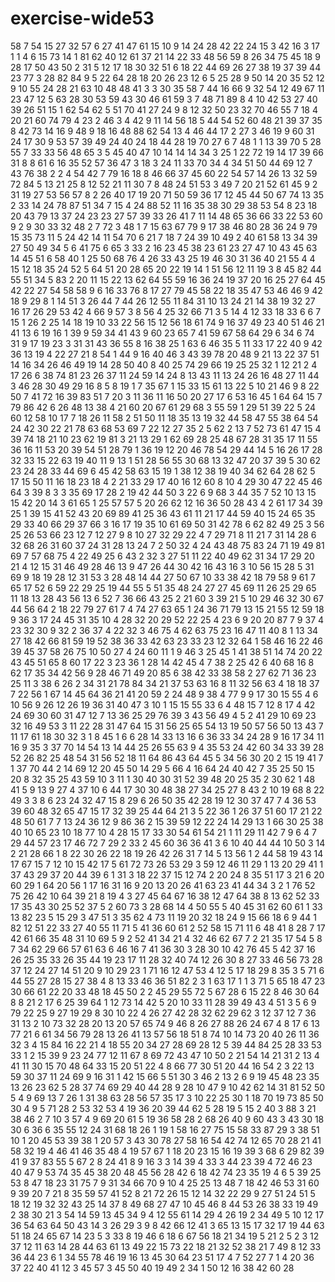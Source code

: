 # exercise-wide53
58
7
54
15
27
32
57
6
27
41
47
61
15
10
9
14
24
28
42
22
24
15
3
42
16
3
17
1
1
4
6
15
73
14
1
81
62
40
12
61
37
21
14
22
33
48
56
59
8
26
34
75
45
18
9
28
17
50
43
50
2
31
5
12
17
18
30
32
51
6
18
22
44
69
26
27
38
19
37
39
44
23
77
3
28
82
84
9
5
22
64
28
18
20
26
23
12
6
5
25
28
9
50
14
20
35
52
12
9
10
55
24
28
21
63
10
48
48
41
3
3
30
35
58
7
44
16
66
9
32
54
12
49
67
11
23
47
12
5
63
28
30
53
59
43
30
46
61
59
3
7
48
71
89
8
4
10
42
53
27
40
39
26
51
15
1
62
54
62
5
51
70
41
27
24
9
8
12
32
50
23
32
70
46
55
7
18
4
20
21
60
74
79
4
23
2
46
3
4
42
9
11
14
56
18
5
44
54
52
60
48
21
39
37
35
8
42
73
14
16
9
48
9
18
16
48
88
62
54
13
4
46
44
17
2
27
3
46
19
9
60
31
24
17
30
9
53
57
39
49
24
40
24
18
44
28
19
70
27
6
7
48
1
1
13
39
70
5
28
55
7
33
33
56
48
65
3
5
45
40
47
10
14
14
14
34
3
25
1
22
72
19
14
17
39
66
31
8
8
61
6
16
35
52
57
36
47
3
18
3
24
11
33
70
34
4
34
51
50
44
69
12
7
43
76
38
2
2
4
54
42
7
79
16
18
8
46
66
37
45
60
22
54
57
14
26
13
32
59
72
84
5
13
21
25
8
12
52
21
11
30
7
8
48
24
51
53
3
49
7
20
21
52
61
45
9
2
31
19
27
53
56
57
8
2
26
40
17
19
20
71
50
59
36
17
12
45
44
50
67
74
13
35
2
33
14
24
78
87
51
34
7
15
4
24
88
52
11
16
35
38
30
29
38
53
54
8
23
18
20
43
79
13
37
24
23
23
27
57
39
33
26
41
7
11
14
48
65
36
66
33
22
53
60
9
2
9
30
33
32
48
2
7
72
3
48
1
7
15
63
67
79
9
17
38
46
80
28
36
24
9
79
15
35
73
11
5
24
42
14
11
54
70
6
21
7
18
7
24
39
10
49
2
40
61
58
13
34
39
27
50
49
34
5
6
41
75
6
65
3
33
2
16
23
45
38
23
61
23
27
47
10
43
45
63
14
45
51
6
58
40
1
25
50
68
76
4
26
33
43
25
19
46
30
31
36
40
21
55
4
4
15
12
18
35
24
52
5
64
51
20
28
65
20
22
19
14
1
51
56
12
11
19
3
8
45
82
44
55
51
34
5
83
2
20
11
15
22
13
62
64
55
59
16
36
24
19
37
20
16
25
27
64
45
42
22
27
54
58
58
9
6
16
33
76
8
17
27
79
45
58
22
18
35
47
53
46
46
9
42
18
9
29
8
1
14
51
3
26
44
7
44
26
12
55
11
84
31
10
13
24
21
14
38
19
32
27
16
17
26
29
53
42
4
66
9
57
3
8
56
4
25
32
66
71
3
5
14
4
12
33
18
33
6
6
7
15
1
26
2
25
14
18
19
10
33
22
56
15
12
56
18
61
74
9
16
37
49
23
40
51
46
21
41
13
6
19
16
1
39
9
59
34
41
43
9
60
23
65
7
41
59
67
58
64
29
6
34
6
74
31
9
17
19
23
3
31
31
43
36
55
8
16
38
25
1
63
6
46
35
5
11
33
17
22
40
9
42
36
13
19
4
22
27
21
8
54
1
44
9
16
40
46
3
43
39
78
20
48
9
21
13
22
37
51
14
16
34
26
46
49
19
14
28
50
40
8
40
25
74
29
66
19
25
25
32
1
12
21
2
4
17
26
6
38
74
81
23
26
37
11
24
59
14
24
8
13
43
11
13
24
26
16
48
27
11
44
3
46
28
30
49
29
16
8
5
8
19
1
7
35
67
1
15
33
15
61
13
22
5
10
21
46
9
8
22
50
7
41
72
16
39
83
51
7
20
3
11
36
11
16
50
20
27
17
6
53
16
45
1
64
64
15
7
79
86
42
6
26
48
13
38
4
21
60
20
67
61
29
68
3
55
59
1
29
51
39
22
5
24
60
12
58
10
17
7
18
26
11
58
2
51
50
11
18
35
13
19
32
44
58
47
55
38
64
54
24
42
30
22
21
78
63
68
53
69
7
22
12
27
35
2
5
62
2
13
7
52
73
61
47
15
4
39
74
18
21
10
23
62
19
81
3
21
13
29
1
62
69
28
25
48
67
28
31
35
17
11
55
36
16
11
53
20
39
54
51
28
79
1
36
19
12
20
46
78
54
29
44
14
5
16
26
17
28
32
33
15
22
63
19
40
11
9
13
1
51
28
56
55
30
68
13
32
47
20
37
39
5
30
62
23
24
28
33
44
69
6
45
42
58
63
15
19
1
38
12
38
19
40
34
62
64
28
62
5
17
15
50
11
16
18
23
18
4
2
21
33
29
17
40
16
12
60
8
10
4
29
30
47
22
45
46
64
3
39
8
3
3
35
69
17
28
2
19
42
44
50
3
22
6
9
68
3
44
35
7
52
10
13
15
15
42
20
14
3
61
65
1
25
57
57
5
20
26
62
12
16
36
50
28
43
4
2
61
17
34
39
25
1
39
15
41
52
43
20
69
89
41
25
36
43
61
11
21
17
44
59
40
15
24
65
35
29
33
40
66
29
37
66
3
16
17
19
35
10
61
69
50
31
42
78
6
62
82
49
25
3
56
25
26
53
66
23
12
7
12
27
9
8
10
27
32
29
22
4
7
29
71
8
11
21
7
31
14
28
6
32
68
26
31
60
37
24
31
28
13
24
7
2
50
32
4
24
43
48
75
83
24
71
19
49
81
69
7
57
68
75
4
22
49
25
6
43
2
32
3
27
51
11
22
40
49
62
31
34
17
29
20
21
4
12
15
31
46
49
28
46
13
9
47
26
44
30
42
16
43
16
3
10
56
15
28
5
31
69
9
18
19
28
12
31
53
3
28
48
14
44
27
50
67
10
33
38
42
18
79
58
9
61
7
65
17
52
6
59
22
29
25
19
44
55
5
51
35
48
24
27
27
45
69
11
26
25
29
65
11
18
13
28
43
56
13
6
52
7
36
66
43
25
2
21
60
3
39
21
5
10
29
46
32
30
67
44
56
64
2
18
22
79
27
61
7
4
74
27
63
65
1
24
36
71
79
13
15
21
55
12
59
18
9
36
3
17
24
45
31
35
10
4
28
32
20
29
52
22
25
4
23
6
9
20
20
87
7
9
37
4
23
32
30
9
32
2
36
37
4
22
32
3
46
75
4
62
63
75
23
16
47
11
40
8
1
13
34
27
18
42
66
81
59
19
52
38
36
33
42
63
23
33
23
12
32
64
1
58
46
16
22
46
39
45
37
58
26
75
10
50
27
4
24
60
11
1
9
46
3
25
45
1
41
38
51
14
74
20
22
43
45
51
65
8
60
17
22
3
23
36
1
28
14
42
45
4
7
38
2
25
42
6
40
68
16
8
62
17
35
34
42
56
9
28
46
71
49
20
85
6
38
42
33
38
58
2
27
62
71
36
23
25
11
3
38
6
26
2
34
31
21
78
84
34
21
37
53
63
16
8
11
32
56
63
4
18
18
37
7
22
56
1
67
14
45
64
36
21
41
20
59
2
24
48
9
38
4
77
9
9
17
30
15
55
4
6
10
56
9
26
12
26
19
36
31
40
47
3
10
1
15
15
55
33
6
4
48
15
7
12
8
17
4
42
24
69
30
60
31
47
12
7
13
36
25
29
76
39
3
43
56
49
4
5
2
41
29
10
69
23
32
16
49
53
3
11
22
28
31
47
64
15
31
56
25
65
54
13
19
50
57
56
50
13
43
7
11
17
61
18
30
32
3
1
8
45
1
6
6
28
14
33
13
16
6
36
33
34
24
28
9
16
17
34
11
16
9
35
3
37
70
14
54
13
14
44
25
26
55
63
9
4
35
53
24
42
60
34
33
39
28
52
26
82
25
48
54
31
56
52
18
11
64
86
43
64
45
5
34
56
30
20
2
15
19
41
7
1
37
70
44
2
14
69
12
20
45
50
14
29
5
66
4
16
64
24
40
42
7
35
25
50
15
20
8
32
35
25
43
59
10
3
11
1
30
40
30
31
52
39
48
20
25
35
2
30
62
1
48
41
5
9
13
9
27
4
37
10
6
44
17
30
30
48
38
27
34
25
27
8
43
2
10
19
68
8
22
49
3
3
8
6
23
24
32
47
15
8
29
6
26
50
35
42
28
19
12
30
37
47
7
4
36
53
39
60
48
32
65
47
15
17
32
39
25
44
64
21
3
5
22
36
1
26
37
51
60
17
21
22
48
50
61
7
7
13
24
36
12
9
86
36
2
15
39
59
12
22
24
14
29
13
1
66
30
25
38
40
10
65
23
10
18
77
10
4
28
15
17
33
30
54
61
54
21
1
11
29
11
42
7
9
6
4
7
29
44
57
23
17
46
72
7
29
2
33
2
45
60
36
36
41
3
6
10
40
44
44
10
50
3
14
2
21
28
66
1
8
22
30
26
22
18
19
26
42
26
31
7
14
5
13
56
1
2
44
58
19
43
14
17
67
15
7
12
10
15
42
17
5
61
72
73
26
53
29
3
59
12
46
11
29
1
13
20
29
41
1
37
43
29
37
20
44
39
6
1
31
3
18
22
37
15
12
74
2
20
24
8
35
51
17
3
21
6
20
60
29
1
64
20
56
1
17
16
31
16
9
20
13
20
26
41
63
23
41
44
34
3
2
1
76
52
75
26
42
10
64
39
21
8
19
4
3
27
45
64
67
16
38
12
47
64
38
8
13
62
52
33
17
35
43
30
25
52
37
5
2
60
73
3
28
68
14
4
50
55
5
40
45
31
62
60
61
1
33
13
82
23
5
15
29
3
47
51
3
35
62
4
73
11
19
20
32
18
24
9
15
66
18
6
9
44
1
82
12
51
22
33
27
40
55
11
71
5
41
36
60
61
2
52
58
15
71
11
6
48
41
8
28
7
17
42
61
66
35
48
31
10
69
5
9
2
52
41
34
21
4
32
46
62
67
7
2
21
35
17
54
5
8
7
34
62
29
66
57
61
63
6
46
16
7
41
36
30
3
28
30
10
42
76
45
5
42
37
16
26
25
35
33
26
35
44
19
23
17
11
28
32
40
74
12
26
30
8
27
33
46
56
73
28
37
12
24
27
14
51
20
9
10
29
23
1
71
16
12
47
53
4
12
5
17
18
29
8
35
3
5
71
6
44
55
27
28
15
27
38
4
8
13
33
46
36
51
82
2
3
1
63
17
1
1
3
71
5
65
18
47
23
30
66
61
22
20
33
48
18
45
50
2
2
45
29
55
72
5
67
28
6
15
22
8
46
30
64
8
8
21
2
17
6
25
39
64
1
12
73
14
42
5
20
10
33
11
28
39
49
43
4
51
3
5
6
9
79
22
25
9
27
19
29
8
30
10
22
4
26
27
42
28
32
62
29
62
3
12
37
12
7
36
31
13
2
10
73
32
28
20
13
20
57
65
74
9
46
8
26
27
88
26
24
67
4
8
17
6
13
77
21
6
61
34
56
79
28
13
26
41
13
57
56
18
51
8
74
10
14
73
20
40
26
11
36
32
3
4
15
84
16
22
21
4
18
55
20
34
27
28
69
28
12
5
39
44
84
25
28
33
53
33
1
2
15
39
9
23
24
77
12
11
67
8
69
72
43
47
10
50
2
21
54
14
21
31
2
13
4
41
11
30
15
70
48
64
33
15
20
51
22
4
8
66
77
30
51
20
44
16
54
2
3
22
13
59
30
37
11
24
69
9
16
31
1
42
15
66
5
51
30
3
46
2
13
2
6
9
19
45
48
23
35
13
26
23
62
5
28
37
74
69
29
40
44
28
9
28
10
47
9
10
42
62
14
31
81
52
50
5
4
9
69
13
7
26
1
31
38
63
28
56
57
35
17
3
10
22
25
30
1
18
70
19
73
85
50
30
4
9
5
71
28
2
53
32
53
4
19
36
20
39
44
62
5
28
19
5
15
2
40
3
88
3
21
38
46
2
7
10
3
57
4
9
69
20
61
5
19
36
58
28
2
68
26
40
9
60
43
3
43
30
18
30
6
36
6
35
55
12
24
31
68
18
26
1
19
1
58
16
27
75
15
58
33
87
29
3
38
51
10
1
20
45
53
39
38
1
20
57
3
43
30
78
27
58
16
54
42
74
12
65
70
28
21
41
58
32
19
4
46
41
46
35
48
4
19
57
67
1
18
20
23
15
16
19
39
3
68
6
29
82
39
41
9
37
83
55
5
67
2
8
24
41
8
9
16
3
3
14
39
4
33
3
44
23
39
4
72
46
23
40
47
9
53
74
35
45
38
20
48
45
56
28
42
6
18
42
74
23
35
19
4
6
5
39
25
53
8
47
18
23
31
75
7
9
31
34
66
70
9
10
4
25
25
13
48
7
18
42
46
53
31
60
9
39
20
7
21
8
35
59
57
41
52
8
21
72
26
15
12
14
32
22
29
9
27
51
24
51
5
18
12
19
32
32
43
25
14
37
8
49
68
27
47
10
45
46
8
44
53
26
38
33
19
49
2
38
30
21
3
54
14
59
13
45
34
9
4
12
55
61
14
29
4
26
19
2
34
49
5
10
12
17
36
54
63
64
50
43
14
3
26
29
3
9
8
42
66
12
41
3
65
13
15
17
32
17
19
44
63
51
18
24
65
67
14
23
5
3
33
8
19
46
6
18
6
67
56
18
21
34
19
5
21
2
5
2
3
12
37
12
11
63
14
28
44
63
61
13
49
22
15
73
22
18
21
32
52
38
21
7
49
8
12
33
36
44
23
6
1
34
55
78
46
19
16
13
45
30
64
23
51
17
4
7
52
27
7
1
4
20
36
37
22
40
41
12
3
45
57
3
45
50
40
19
49
2
34
1
50
12
16
38
42
60
28
